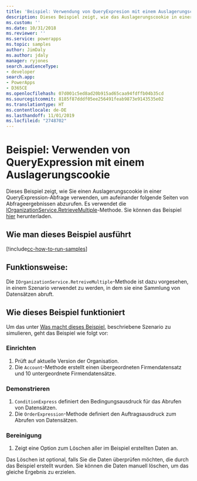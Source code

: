 ```yaml
---
title: 'Beispiel: Verwendung von QueryExpresion mit einem Auslagerungscookie (Common Data Service) | Microsoft-Dokumentation'
description: Dieses Beispiel zeigt, wie das Auslagerungscookie in einer QueryExpresion verwendet wird
ms.custom: ''
ms.date: 10/31/2018
ms.reviewer: ''
ms.service: powerapps
ms.topic: samples
author: JimDaly
ms.author: jdaly
manager: ryjones
search.audienceType:
- developer
search.app:
- PowerApps
- D365CE
ms.openlocfilehash: 07d001c5ed8ad20b915ad65caa94fdffb04b35cd
ms.sourcegitcommit: 8185f87dddf05ee256491feab9873e9143535e02
ms.translationtype: HT
ms.contentlocale: de-DE
ms.lasthandoff: 11/01/2019
ms.locfileid: "2748702"
---
```

# <a name="sample-use-queryexpression-with-a-paging-cookie"></a>Beispiel: Verwenden von QueryExpression mit einem Auslagerungscookie

<!-- https://docs.microsoft.com/dynamics365/customer-engagement/developer/org-service/sample-use-queryexpression-with-a-paging-cookie -->

Dieses Beispiel zeigt, wie Sie einen Auslagerungscookie in einer QueryExpression-Abfrage verwenden, um aufeinander folgende Seiten von Abfrageergebnissen abzurufen. Es verwendet die [IOrganizationService.RetrieveMultiple](https://docs.microsoft.com/dotnet/api/microsoft.xrm.sdk.iorganizationservice.retrievemultiple?view=dynamics-general-ce-9)-Methode. Sie können das Beispiel [hier](https://github.com/Microsoft/PowerApps-Samples/tree/master/cds/orgsvc/C%23/UseQueryExpressionwithPaging) herunterladen.

## <a name="how-to-run-this-sample"></a>Wie man dieses Beispiel ausführt

[!include[cc-how-to-run-samples](../../includes/cc-how-to-run-samples.md)]

## <a name="what-this-sample-does"></a>Funktionsweise:

Die `IOrganizationService.RetreiveMultiple`-Methode ist dazu vorgesehen, in einem Szenario verwendet zu werden, in dem sie eine Sammlung von Datensätzen abruft.
## <a name="how-this-sample-works"></a>Wie dieses Beispiel funktioniert

Um das unter [Was macht dieses Beispiel](#what-this-sample-does), beschriebene Szenario zu simulieren, geht das Beispiel wie folgt vor:

### <a name="setup"></a>Einrichten

1. Prüft auf aktuelle Version der Organisation.
1. Die `Account`-Methode erstellt einen übergeordneten Firmendatensatz und 10 untergeordnete Firmendatensätze.

### <a name="demonstrate"></a>Demonstrieren

1. `ConditionExpress` definiert den Bedingungsausdruck für das Abrufen von Datensätzen.
1. Die `OrderExpression`-Methode definiert den Auftragsausdruck zum Abrufen von Datensätzen.

### <a name="clean-up"></a>Bereinigung

1. Zeigt eine Option zum Löschen aller im Beispiel erstellten Daten an.

Das Löschen ist optional, falls Sie die Daten überprüfen möchten, die durch das Beispiel erstellt wurden. Sie können die Daten manuell löschen, um das gleiche Ergebnis zu erzielen.

